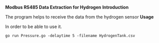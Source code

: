 **Modbus RS485 Data Extraction for Hydrogen**
**Introduction**


The program helps to receive the data from the hydrogen sensor
**Usage**


In order to be able to use it.


`go run Pressure.go -delaytime 5 -filename HydrogenTank.csv`


